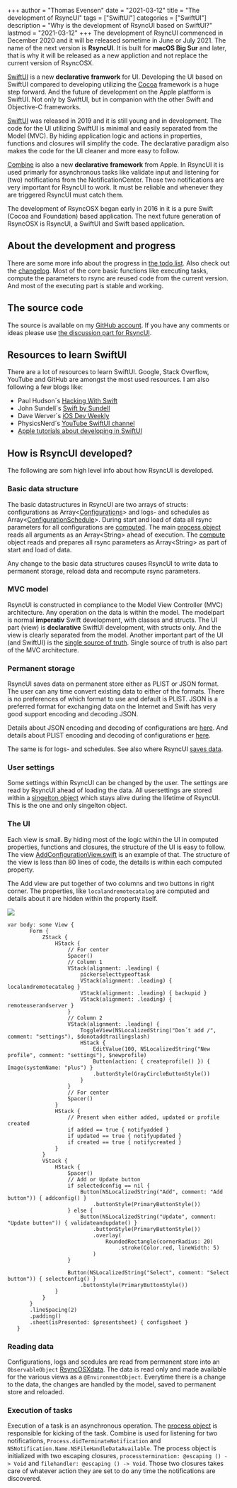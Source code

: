 +++
author = "Thomas Evensen"
date = "2021-03-12"
title =  "The development of RsyncUI"
tags = ["SwiftUI"]
categories = ["SwiftUI"]
description = "Why is the development of RsyncUI based on SwiftUI?"
lastmod = "2021-03-12"
+++
The development of RsyncUI commenced in December 2020 and it will be released sometime in June or July 2021. The name of the next version is **RsyncUI**. It is built for **macOS Big Sur** and later, that is why it will be released as a new appliction and not replace the current version of RsyncOSX.

[SwiftUI](https://developer.apple.com/documentation/swiftui/) is a new **declarative framwork** for UI. Developing the UI based on SwiftUI compared to developing utilizing the [Cocoa](https://en.wikipedia.org/wiki/Cocoa_(API)) framework is a huge step forward. And the future of development on the Apple plattform is SwiftUI. Not only by SwiftUI, but in companion with the other Swift and Objective-C frameworks.

[SwiftUI](https://en.wikipedia.org/wiki/Swift_(programming_language)) was released in 2019 and it is still young and in development. The code for the UI utilizing SwiftUI is minimal and easily separated from the Model (MVC). By hiding application logic and actions in properties, functions and closures will simplify the code. The declarative paradigm also makes the code for the UI cleaner and more easy to follow.

[Combine](https://developer.apple.com/documentation/combine) is also a new **declarative framework** from Apple. In RsyncUI it is used primarly for asynchronous tasks like validate input and listening for (two) notifications from the NotificationCenter. Those two notifications are very important for RsyncUI to work. It must be reliable and whenever they are triggered RsyncUI must catch them.

The development of RsyncOSX began early in 2016 in it is a pure Swift (Cocoa and Foundation) based application. The next future generation of RsyncOSX is RsyncUI, a SwiftUI and Swift based application.

## About the development and progress

There are some more info about the progress in [the todo list](/post/todo/). Also check out the [changelog](/post/changelog/). Most of the core basic functions like executing tasks, compute the parameters to rsync are reused code from the current version. And most of the executing part is stable and working.

## The source code

The source is available on my [GitHub account](https://github.com/rsyncOSX/RsyncUI). If you have any comments or ideas please use [the discussion part for RsyncUI](https://github.com/rsyncOSX/RsyncUI/discussions).

## Resources to learn SwiftUI

There are a lot of resources to learn SwiftUI. Google, Stack Overflow, YouTube and GitHub are amongst the most used resources. I am also following a few blogs like:

- Paul Hudson´s [Hacking With Swift](https://www.hackingwithswift.com/)
- John Sundell´s [Swift by Sundell](https://swiftbysundell.com/)
- Dave Werver´s [iOS Dev Weekly](https://iosdevweekly.com/)
- PhysicsNerd´s [YouTube SwiftUI channel](https://www.youtube.com/c/PhysicsNerdDev/featured)
- [Apple tutorials about developing in SwiftUI](https://developer.apple.com/tutorials/app-dev-training)

## How is RsyncUI developed?

The following are som high level info about how RsyncUI is developed.

### Basic data structure

The basic datastructures in RsyncUI are two arrays of structs: configurations as Array<[Configurations](https://github.com/rsyncOSX/RsyncUI/blob/main/RsyncUI/Model/Storage/Basic/Configuration.swift)> and logs- and schedules as Array<[ConfigurationSchedule](https://github.com/rsyncOSX/RsyncUI/blob/main/RsyncUI/Model/Storage/Basic/ConfigurationSchedule.swift)>. During start and load of data all rsync parameters for all configurations are [computed](https://github.com/rsyncOSX/RsyncUI/blob/main/RsyncUI/Model/ComputeParametersRsync/ComputeRsyncParameters.swift). The main [process object](https://github.com/rsyncOSX/RsyncUI/blob/main/RsyncUI/Model/Process/Main/RsyncProcessCmdCombineClosure.swift) reads all arguments as an Array\<String\> ahead of execution. The [compute](https://github.com/rsyncOSX/RsyncUI/blob/main/RsyncUI/Model/ComputeParametersRsync/ComputeRsyncParameters.swift) object reads and prepares all rsync parameters as Array\<String\> as part of start and load of data.

Any change to the basic data structures causes RsyncUI to write data to permanent storage, reload data and recompute rsync parameters.

### MVC model

RsyncUI is constructed in compliance to the Model View Controller (MVC) architecture. Any operation on the data is within the model. The modelpart is normal **imperativ** Swift development, with classes and structs. The UI part (view) is **declarative** SwiftUI development, with structs only. And the view is clearly separated from the model. Another important part of the UI (and SwiftUI) is the [single source of truth](https://developer.apple.com/documentation/swiftui/managing-user-interface-state). Single source of truth is also part of the MVC architecture.

### Permanent storage

RsyncUI saves data on permanent store either as PLIST or JSON format. The user can any time convert existing data to either of the formats. There is no preferences of which format to use and default is PLIST. JSON is a preferred format for exchanging data on the Internet and Swift has very good support encoding and decoding JSON.

Details about JSON encoding and decoding of configurations are [here](https://github.com/rsyncOSX/RsyncUI/blob/main/RsyncUI/Model/Storage/PersistentStorage/PersistentStorageConfigurationJSON.swift). And details about PLIST encoding and decoding of configurations er [here](https://github.com/rsyncOSX/RsyncUI/blob/main/RsyncUI/Model/Storage/PersistentStorage/PersistentStorageConfigurationPLIST.swift).

The same is for logs- and schedules. See also where RsyncUI [saves data](/post/configfiles/).

### User settings

Some settings within RsyncUI can be changed by the user. The settings are read by RsyncUI ahead of loading the data. All usersettings are stored within a [singelton object](https://github.com/rsyncOSX/RsyncUI/blob/main/RsyncUI/Model/Global/SharedReference.swift) which stays alive during the lifetime of RsyncUI. This is the one and only singelton object.

### The UI

Each view is small. By hiding most of the logic within the UI in computed properties, functions and closures, the structure of the UI is easy to follow. The view [AddConfigurationView.swift](https://github.com/rsyncOSX/RsyncUI/blob/main/RsyncUI/Views/Add/AddConfigurationView.swift) is an example of that. The structure of the view is less than 80 lines of code, the details is within each computed property.

The Add view are put together of two columns and two buttons in right corner. The properties, like `localandremotecatalog` are computed and details about it are hidden within the property itself.

![](/images/development/add.png)

```
var body: some View {
       Form {
           ZStack {
               HStack {
                   // For center
                   Spacer()
                   // Column 1
                   VStack(alignment: .leading) {
                       pickerselecttypeoftask
                       VStack(alignment: .leading) { localandremotecatalog }
                       VStack(alignment: .leading) { backupid }
                       VStack(alignment: .leading) { remoteuserandserver }
                   }
                   // Column 2
                   VStack(alignment: .leading) {
                       ToggleView(NSLocalizedString("Don´t add /", comment: "settings"), $donotaddtrailingslash)
                       HStack {
                           EditValue(100, NSLocalizedString("New profile", comment: "settings"), $newprofile)
                           Button(action: { createprofile() }) { Image(systemName: "plus") }
                           .buttonStyle(GrayCircleButtonStyle())
                       }
                   }
                   // For center
                   Spacer()
               }
               HStack {
                   // Present when either added, updated or profile created
                   if added == true { notifyadded }
                   if updated == true { notifyupdated }
                   if created == true { notifycreated }
               }
           }
           VStack {
               HStack {
                   Spacer()
                   // Add or Update button
                   if selectedconfig == nil {
                       Button(NSLocalizedString("Add", comment: "Add button")) { addconfig() }
                           .buttonStyle(PrimaryButtonStyle())
                   } else {
                       Button(NSLocalizedString("Update", comment: "Update button")) { validateandupdate() }
                           .buttonStyle(PrimaryButtonStyle())
                           .overlay(
                               RoundedRectangle(cornerRadius: 20)
                                   .stroke(Color.red, lineWidth: 5)
                           )
                   }

                   Button(NSLocalizedString("Select", comment: "Select button")) { selectconfig() }
                       .buttonStyle(PrimaryButtonStyle())
               }
           }
       }
       .lineSpacing(2)
       .padding()
       .sheet(isPresented: $presentsheet) { configsheet }
   }
```
### Reading data

Configurations, logs and scedules are read from permanent store into an `ObservableObject` [RsyncOSXdata](https://github.com/rsyncOSX/RsyncUI/blob/main/RsyncUI/Model/Data/RsyncOSXdata.swift). The data is read only and made available for the various views as a `@EnvironmentObject`. Everytime there is a change to the data, the changes are handled by the model, saved to permanent store and reloaded.

### Execution of tasks

Execution of a task is an asynchronous operation. The [process object](https://github.com/rsyncOSX/RsyncUI/blob/main/RsyncUI/Model/Process/Main/RsyncProcessCmdCombineClosure.swift) is responsible for kicking of the task. Combine is used for listening for two notifications, `Process.didTerminateNotification` and `NSNotification.Name.NSFileHandleDataAvailable`. The process object is initialized with two escaping closures, `processtermination: @escaping () -> Void` and `filehandler: @escaping () -> Void`. Those two closures takes care of whatever action they are set to do any time the notifications are discovered.
